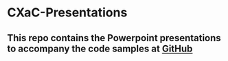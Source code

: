# CXaC-Presentations
## This repo contains the Powerpoint presentations to accompany the code samples at [GitHub](https://github.com/genesys-pslab/CXaC-Demo.git)
